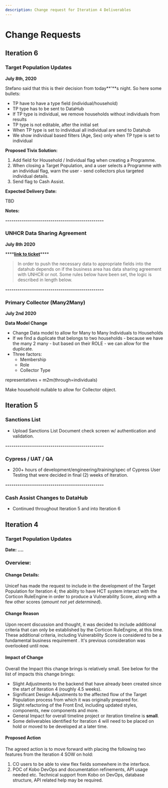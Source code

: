 ```yaml
---
description: Change request for Iteration 4 Deliverables
---
```


# Change Requests

## Iteration 6

### **Target Population Updates**

**July 8th, 2020**

Stefano said that this is their decision from today**'**s night. So here some bullets:

* TP have to have a type field \(individual/household\)
* TP type has to be sent to DataHub
* If TP type is individual, we remove households without individuals from results
* TP type is not editable, after the initial set
* When TP type is set to individual all individual are send to Datahub
* We show individual based filters \(Age, Sex\) only when TP type is set to individual

**Proposed Tivix Solution:**

1. Add field for Household / Individual flag when creating a Programme.
2. When closing a Target Population, and a user selects a Programme with an individual flag, warn the user - send collectors plus targeted individual details.
3. Send flag to Cash Assist.

**Expected Delivery Date:**

TBD

**Notes:**

**------------------------------------------------**

### **UNHCR Data Sharing Agreement**

**July 8th 2020**

\*\*\*\*[**link to ticket**](https://unicef.visualstudio.com/ICTD-HCT-MIS/_sprints/backlog/Software%20Engineering/ICTD-HCT-MIS/Iteration%206/Sprint%201%20%28i.6%29?workitem=64344)\*\*\*\*

> In order to push the necessary data to appropriate fields into the datahub depends on if the business area has data sharing agreement with UNHCR or not. Some rules below have been set, the logic is described in length below.

**------------------------------------------------**

### Primary Collector \(Many2Many\) 

**July 2nd 2020**

**Data Model Change**

* Change Data model to allow for Many to Many Individuals to Households
* If we find a duplicate that belongs to two households - because we have the many 2 many - but based on their ROLE - we can allow for the duplicate.
* Three factors:
  * Membership
  * Role
  * Collector Type

  
representatives = m2m\(through=individuals\)

Make household nullable to allow for Collector object.

## Iteration 5

### Sanctions List

* Upload Sanctions List Document check screen w/ authentication and validation.

**------------------------------------------------**

### Cypress / UAT / QA

* 200+ hours of development/engineering/training/spec of Cypress User Testing that were decided in final \(2\) weeks of Iteration. 

**------------------------------------------------**

### Cash Assist Changes to DataHub

* Continued throughout Iteration 5 and into Iteration 6



## Iteration 4

### 

### Target Population Updates

**Date: ....**

### Overview:

#### Change Details:

Unicef has made the request to include in the development of the Target Population for Iteration 4; the ability to have HCT system interact with the Corticon RuleEngine in order to produce a Vulnerability Score, along with a few other scores \(_amount not yet determined_\).

#### Change Reason

Upon recent discussion and thought, it was decided to include additional criteria that can only be established by the Corticon RuleEngine, at this time. These additional criteria, including Vulnerability Score is considered to be a fundamental business requirement . It's previous consideration was overlooked until now. 

#### Impact of Change

Overall the Impact this change brings is relatively small. See below for the list of impacts this change brings:

* Slight Adjustments to the backend that have already been created since the start of Iteration 4 \(roughly 4.5 weeks\).
* Significant Design Adjustments to the affected flow of the Target Population process from which it was originally prepared for.
* Slight refactoring of the Front End, including updated styles, components, new components and more.
* General Impact for overall timeline project or iteration timeline is **small**.
* Some deliverables identified for Iteration 4 will need to be placed on hold or moved to be developed at a later time.

#### Proposed Action

The agreed action is to move forward with placing the following two features from the Iteration 4 SOW on hold:

1. CO users to be able to view flex fields somewhere in the interface.
2. POC of Kobo DevOps and documentation refinements, API usage needed etc. Technical support from Kobo on DevOps, database structure, API related help may be required.

